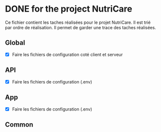 # DONE for the project NutriCare

Ce fichier contient les taches réalisées pour le projet NutriCare. Il est trié par ordre de réalisation. Il permet de garder une trace des taches réalisées.

## Global

- [x] Faire les fichiers de configuration coté client et serveur

## API

- [x] Faire les fichiers de configuration (.env)

## App

- [x] Faire les fichiers de configuration (.env)

## Common